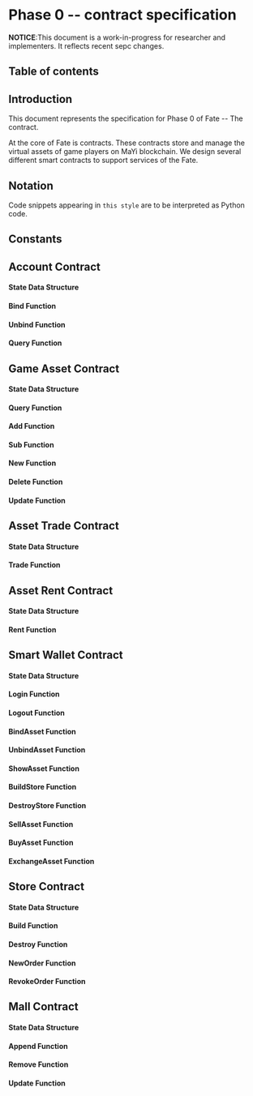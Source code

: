 # Phase 0 -- contract specification

**NOTICE**:This document is a work-in-progress for researcher and implementers. It reflects recent sepc changes.

## Table of contents

## Introduction

This document represents the specification for Phase 0 of Fate -- The contract.

At the core of Fate is contracts. These contracts store and manage the virtual assets of game players on  MaYi blockchain. We design several different smart contracts to support services of the Fate.

## Notation

Code snippets appearing in `this style` are to be interpreted as Python code.

## Constants

## Account Contract

#### State Data Structure

#### Bind Function

#### Unbind Function

#### Query Function

## Game Asset Contract

#### State Data Structure

#### Query Function

#### Add Function

#### Sub Function

#### New Function

#### Delete Function

#### Update Function

## Asset Trade Contract

#### State Data Structure

#### Trade Function

## Asset Rent Contract

#### State Data Structure

#### Rent Function

## Smart Wallet Contract

#### State Data Structure

#### Login Function

#### Logout Function

#### BindAsset Function

#### UnbindAsset Function

#### ShowAsset Function

#### BuildStore Function

#### DestroyStore Function

#### SellAsset Function

#### BuyAsset Function

#### ExchangeAsset Function

## Store Contract

#### State Data Structure

#### Build Function

#### Destroy Function

#### NewOrder Function

#### RevokeOrder Function

## Mall Contract

#### State Data Structure

#### Append Function

#### Remove Function

#### Update Function

## 